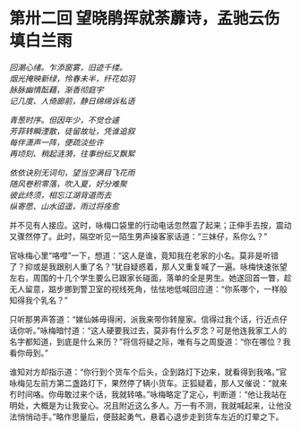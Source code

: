 # 第卅二回 望晓鹃挥就荼蘼诗，孟驰云伤填白兰雨

*回潮心绪。乍添窗雾，旧迹千缕。*  
*烟光掩映新绿，怜春未半，纤花如羽*  
*脉脉幽情酝藉，渐香彻庭宇*  
*记几度、人倚廊前，静日绵绵诉私语*  

*青葱时序。但因年少，不觉仓遽*  
*芳菲转瞬湮散，徒留故址，凭谁追叙*  
*每伴潇声一阵，便疏淡些许*  
*再顷刻、稍起涟漪，往事纷纭又飘絮*  

*依依诀别无词句，望当空满目飞花雨*  
*随风卷积零落，吹入夏，好分难聚*  
*彼此终须，相忘江湖背道而去*  
*纵寄愿、山水迢遥，雨过将痊愈*  

并不见有人接应。这时，咏梅口袋里的行动电话忽然震了起来；正伸手去按，震动又骤然停了。此时，隔空听见一陌生男声操客家话道：“三妹仔，系你么？”

官咏梅心里“咯噔”一下，想道：“这人是谁，竟知我在老家的小名。莫非是听错了？抑或是我跟别人重了名？”犹自疑惑着，那人又重复喊了一遍。咏梅快速张望左右，周围的十几个学生要么已跟家长碰面，落单的全是男生。她遂回首一瞥，趁无人留意，踮步挪到警卫室的视线死角，怯怯地低喊回应道：“你系哪个，一样般知得我个乳名？”

只听那男声答道：“娣仙姊毋得闲，派我来带你转屋家。信得过我个话，行近点仔话你听。”咏梅暗忖道：“这人硬要我过去，莫非有什么歹念？可是他连我家工人的名字都知道，到底是什么来历？”将信将疑之际，唯有与之周旋道：“你在哪位？我看你毋到。”

谁知对方却指示道：“你行到个货车个后头，企到路灯下边来，就看得到我咯。”官咏梅见左前方第二盏路灯下，果然停了辆小货车。正狐疑着，那人又催说：“就来冇时间咯。你毋敢过来个话，我就转咯。”咏梅略定了定心，判断道：“他让我站在明处，大概是为让我安心。况且附近这么多人。万一有不测，我就喊起来，让他没法悄悄动手。”略作思量后，便鼓起勇气，悬着心退步走到货车左近的灯晕之下。
